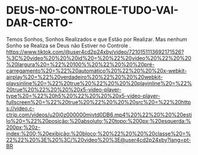 # DEUS-NO-CONTROLE-TUDO-VAI-DAR-CERTO-
Temos Sonhos, Sonhos Realizados e que Estão por Realizar. Mas nenhum Sonho se Realiza se Deus não Estiver no Controle .
https://www.tiktok.com/@user4cd2p24xby/video/7210151113692171526?%3C%20vídeo%20%20%20id%20=%20%22%20vídeo%20%22%20%20%20largura%20=%22%20100%%20%22%20%20%20pré-carregamento%20=%22%20automático%20%22%20%20%20x-webkit-airplay%20=%22%20verdadeiro%20%22%20%20%20webkit-playsinline%20=%22%20true%20%22%20%20%20playinline%20=%22%20true%20%22%20%20%20x5-video-player-type%20=%22%20h5%20%22%20%20%20x5-video-player-fullscreen%20=%22%20true%20%22%20%20%20src%20=%22%20https://video.c-ctrip.com/videos/u20j0z000000mjvtd0DB6.mp4%20%22%20%20%20estilo%20=%22%20posição:%20absoluto;%20topo:%200px;%20esquerda:%200px;%20z-index:%200;%20exibição:%20bloco;%20%22%20%20%20classe%20=%22%22%20%3E%20%3C/%20vídeo%20%3E@user4cd2p24xby?lang=pt-BR
